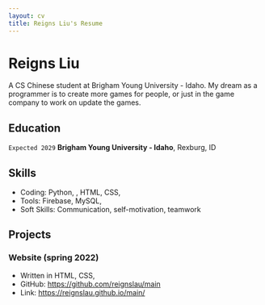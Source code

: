 ```yaml
---
layout: cv
title: Reigns Liu's Resume
---
```

# Reigns Liu
A CS Chinese student at Brigham Young University - Idaho. 
My dream as a programmer is to create more games for people, or just in the game company to work on update the games. 

<!-- https://www.monique.tech/the-art-of-markdown -->

## Education
`Expected 2029`
__Brigham Young University - Idaho__, Rexburg, ID




## Skills
- Coding: Python, , HTML, CSS,
- Tools: Firebase, MySQL,
- Soft Skills: Communication, self-motivation, teamwork

## Projects
### Website (spring 2022)
- Written in HTML, CSS,
- GitHub: https://github.com/reignslau/main
- Link: https://reignslau.github.io/main/


